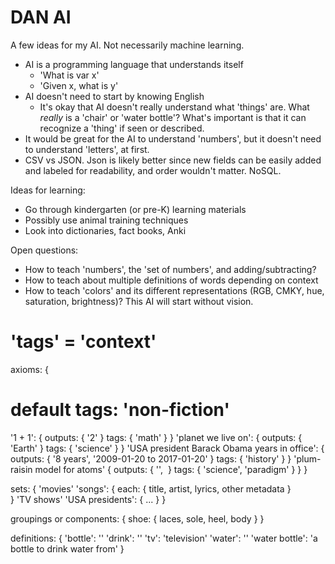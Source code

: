 # DAN AI

A few ideas for my AI. Not necessarily machine learning.


- AI is a programming language that understands itself
    - 'What is var x'
    - 'Given x, what is y'
- AI doesn't need to start by knowing English
    - It's okay that AI doesn't really understand what 'things' are. What *really* is a 'chair' or 'water bottle'? What's important is that it can recognize a 'thing' if seen or described.
- It would be great for the AI to understand 'numbers', but it doesn't need to understand 'letters', at first.
- CSV vs JSON. Json is likely better since new fields can be easily added and labeled for readability, and order wouldn't matter. NoSQL.

Ideas for learning:
- Go through kindergarten (or pre-K) learning materials
- Possibly use animal training techniques
- Look into dictionaries, fact books, Anki

Open questions:
- How to teach 'numbers', the 'set of numbers', and adding/subtracting? 
- How to teach about multiple definitions of words depending on context
- How to teach 'colors' and its different representations (RGB, CMKY, hue, saturation, brightness)? This AI will start without vision.

# 'tags' = 'context'
axioms: {
  # default tags: 'non-fiction'
  '1 + 1': {
    outputs: { '2' }
    tags: { 'math' }
  }
  'planet we live on': { 
    outputs: { 'Earth' }
    tags: { 'science' }
  }
  'USA president Barack Obama years in office': {
    outputs: { '8 years', '2009-01-20 to 2017-01-20' }
    tags: { 'history' }
  }
  'plum-raisin model for atoms' {
    outputs: { '', <image> }
    tags: { 'science', 'paradigm' }
  }
}
    
sets: {
  'movies'
  'songs': {
    each: { title, artist, lyrics, other metadata }  
  }
  'TV shows'
  'USA presidents': { ... }
}

groupings or components: {
  shoe: { laces, sole, heel, body }
}

definitions: {
  'bottle': ''
  'drink': ''
  'tv': 'television'
  'water': ''
  'water bottle': 'a bottle to drink water from'
}

